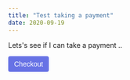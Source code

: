 ```yaml
---
title: "Test taking a payment"
date: 2020-09-19
---
```


Lets's see if I can take a payment ..

<!-- Load Stripe.js on your website. -->
<script src="https://js.stripe.com/v3"></script>

<!-- Create a button that your customers click to complete their purchase. Customize the styling to suit your branding. -->
<button style="background-color:#6772E5;color:#FFF;padding:8px 12px;border:0;border-radius:4px;font-size:1em" id="checkout-button-price_1HSxR9JXz6foPx50VQp3gg0F" role="link" type="button" >
  Checkout
</button>

<div id="error-message"></div>

<script>
(function() {
  var stripe = Stripe('pk_test_51HSxCEJXz6foPx50Cr5SBaeoCihBRrZaOVuZZJ4EmDEMQ9bUBbk5wR2sFIzOmG9LrwqZ1SDGVgWXr4gYeRZzynp1001AvI1jsv');

  var checkoutButton = document.getElementById('checkout-button-price_1HSxR9JXz6foPx50VQp3gg0F');
  checkoutButton.addEventListener('click', function () {
    // When the customer clicks on the button, redirect
    // them to Checkout.
    stripe.redirectToCheckout({
      lineItems: [{price: 'price_1HSxR9JXz6foPx50VQp3gg0F', quantity: 1}],
      mode: 'payment',
      // Do not rely on the redirect to the successUrl for fulfilling
      // purchases, customers may not always reach the success_url after
      // a successful payment.
      // Instead use one of the strategies described in
      // https://stripe.com/docs/payments/checkout/fulfill-orders
      successUrl: 'https://bigmickey.github.com/success',
      cancelUrl: 'https://bigmickey.github.com/cancel',
    })
    .then(function (result) {
      if (result.error) {
        // If `redirectToCheckout` fails due to a browser or network
        // error, display the localized error message to your customer.
        var displayError = document.getElementById('error-message');
        displayError.textContent = result.error.message;
      }
    });
  });
})();
</script>
